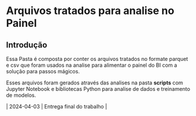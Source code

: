 # Arquivos tratados para analise no Painel

## Introdução

Essa Pasta é composta por conter os arquivos tratados no formate parquet e csv que foram usados na analise para alimentar o painel do BI com a solução para passos mágicos. 

Esses arquivos foram gerados através das analises na pasta **scripts** com Jupyter Notebook e bibliotecas Python para analise de dados e treinamento de modelos.

| 2024-04-03 | Entrega final do trabalho |